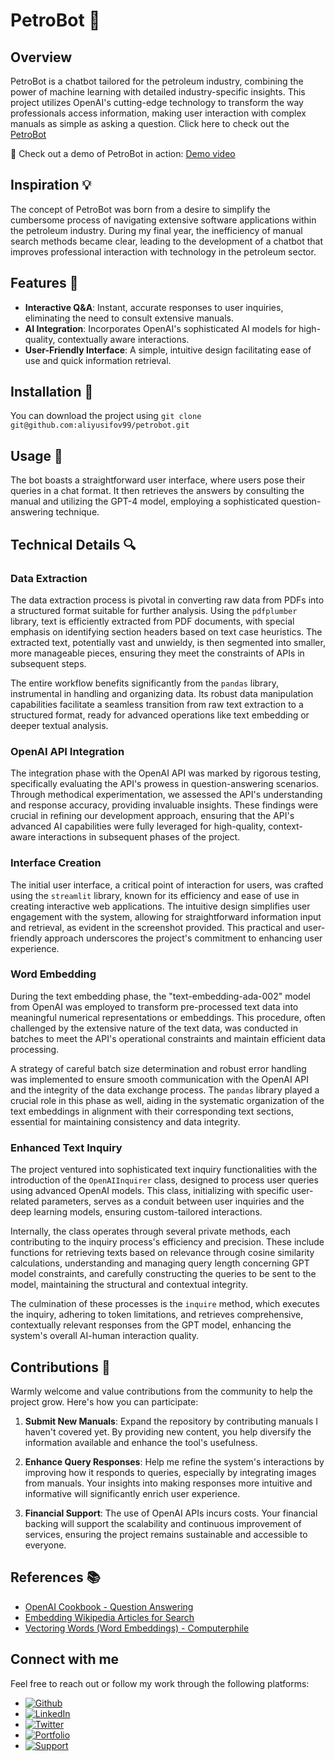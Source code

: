 # PetroBot 🤖

## Overview

PetroBot is a chatbot tailored for the petroleum industry, combining the power of machine learning with detailed industry-specific insights. This project utilizes OpenAI's cutting-edge technology to transform the way professionals access information, making user interaction with complex manuals as simple as asking a question. Click here to check out the [PetroBot](https://aliyusifov99-petrobot-main-c8vpla.streamlit.app/)

🎥 Check out a demo of PetroBot in action:
[Demo video](https://github.com/aliyusifov99/petrobot/assets/72607596/ce24a3c7-d50a-4c6f-87c0-4e9a302519e7)

## Inspiration 💡

The concept of PetroBot was born from a desire to simplify the cumbersome process of navigating extensive software applications within the petroleum industry. During my final year, the inefficiency of manual search methods became clear, leading to the development of a chatbot that improves professional interaction with technology in the petroleum sector.

## Features 🌟

- **Interactive Q&A**: Instant, accurate responses to user inquiries, eliminating the need to consult extensive manuals.
- **AI Integration**: Incorporates OpenAI's sophisticated AI models for high-quality, contextually aware interactions.
- **User-Friendly Interface**: A simple, intuitive design facilitating ease of use and quick information retrieval.

## Installation 🔧

You can download the project using `git clone git@github.com:aliyusifov99/petrobot.git`

## Usage 🚀

The bot boasts a straightforward user interface, where users pose their queries in a chat format. It then retrieves the answers by consulting the manual and utilizing the GPT-4 model, employing a sophisticated question-answering technique.

## Technical Details 🔍

### Data Extraction

The data extraction process is pivotal in converting raw data from PDFs into a structured format suitable for further analysis. Using the `pdfplumber` library, text is efficiently extracted from PDF documents, with special emphasis on identifying section headers based on text case heuristics. The extracted text, potentially vast and unwieldy, is then segmented into smaller, more manageable pieces, ensuring they meet the constraints of APIs in subsequent steps.

The entire workflow benefits significantly from the `pandas` library, instrumental in handling and organizing data. Its robust data manipulation capabilities facilitate a seamless transition from raw text extraction to a structured format, ready for advanced operations like text embedding or deeper textual analysis.

### OpenAI API Integration

The integration phase with the OpenAI API was marked by rigorous testing, specifically evaluating the API's prowess in question-answering scenarios. Through methodical experimentation, we assessed the API's understanding and response accuracy, providing invaluable insights. These findings were crucial in refining our development approach, ensuring that the API's advanced AI capabilities were fully leveraged for high-quality, context-aware interactions in subsequent phases of the project.

### Interface Creation

The initial user interface, a critical point of interaction for users, was crafted using the `streamlit` library, known for its efficiency and ease of use in creating interactive web applications. The intuitive design simplifies user engagement with the system, allowing for straightforward information input and retrieval, as evident in the screenshot provided. This practical and user-friendly approach underscores the project's commitment to enhancing user experience.

### Word Embedding

During the text embedding phase, the "text-embedding-ada-002" model from OpenAI was employed to transform pre-processed text data into meaningful numerical representations or embeddings. This procedure, often challenged by the extensive nature of the text data, was conducted in batches to meet the API's operational constraints and maintain efficient data processing.

A strategy of careful batch size determination and robust error handling was implemented to ensure smooth communication with the OpenAI API and the integrity of the data exchange process. The `pandas` library played a crucial role in this phase as well, aiding in the systematic organization of the text embeddings in alignment with their corresponding text sections, essential for maintaining consistency and data integrity.

### Enhanced Text Inquiry

The project ventured into sophisticated text inquiry functionalities with the introduction of the `OpenAIInquirer` class, designed to process user queries using advanced OpenAI models. This class, initializing with specific user-related parameters, serves as a conduit between user inquiries and the deep learning models, ensuring custom-tailored interactions.

Internally, the class operates through several private methods, each contributing to the inquiry process's efficiency and precision. These include functions for retrieving texts based on relevance through cosine similarity calculations, understanding and managing query length concerning GPT model constraints, and carefully constructing the queries to be sent to the model, maintaining the structural and contextual integrity.

The culmination of these processes is the `inquire` method, which executes the inquiry, adhering to token limitations, and retrieves comprehensive, contextually relevant responses from the GPT model, enhancing the system's overall AI-human interaction quality.

## Contributions 👥

Warmly welcome and value contributions from the community to help the project grow. Here's how you can participate:

1. **Submit New Manuals**: Expand the repository by contributing manuals I haven't covered yet. By providing new content, you help diversify the information available and enhance the tool's usefulness.

2. **Enhance Query Responses**: Help me refine the system's interactions by improving how it responds to queries, especially by integrating images from manuals. Your insights into making responses more intuitive and informative will significantly enrich user experience.

3. **Financial Support**: The use of OpenAI APIs incurs costs. Your financial backing will support the scalability and continuous improvement of services, ensuring the project remains sustainable and accessible to everyone.


## References 📚

- [OpenAI Cookbook - Question Answering](https://github.com/openai/openai-cookbook/blob/main/examples/Question_answering_using_embeddings.ipynb)
- [Embedding Wikipedia Articles for Search](https://github.com/openai/openai-cookbook/blob/12f7c13b61cbe6703cbe7d5038eb9ed522f84141/examples/Embedding_Wikipedia_articles_for_search.ipynb)
- [Vectoring Words (Word Embeddings) - Computerphile](https://www.youtube.com/watch?v=gQddtTdmG_8)

## Connect with me

Feel free to reach out or follow my work through the following platforms:

- [![Github](https://img.shields.io/badge/GitHub-100000?style=for-the-badge&logo=github&logoColor=white)](https://github.com/aliyusifov99)
- [![LinkedIn](https://img.shields.io/badge/LinkedIn-0077B5?style=for-the-badge&logo=linkedin&logoColor=white)](https://www.linkedin.com/in/ali-yusifov/)
- [![Twitter](https://img.shields.io/badge/Twitter-1DA1F2?style=for-the-badge&logo=twitter&logoColor=white)](https://twitter.com/aliyusifovpy)
- [![Portfolio](https://img.shields.io/badge/Personal_Website-4CAF50?style=for-the-badge&logo=google-earth&logoColor=white)](https://www.datascienceportfol.io/aliyusifov)
- [![Support](https://img.shields.io/badge/Buy_Me_A_Coffee-F7DF1E?style=for-the-badge&logo=buy-me-a-coffee&logoColor=black)](https://www.buymeacoffee.com/aliyusifov)



